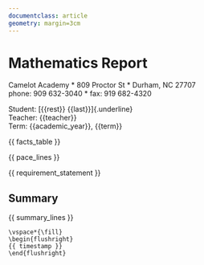 ```yaml
---
documentclass: article
geometry: margin=3cm
---
```


# Mathematics Report
Camelot Academy &ast; 809 Proctor St &ast; Durham, NC 27707 \
phone: 909 632-3040 &ast; fax: 919 682-4320

Student: [{{rest}} {{last}}]{.underline} \
Teacher: {{teacher}} \
   Term: {{academic_year}}, {{term}}

{{ facts_table }}

{{ pace_lines }}

{{ requirement_statement }}

## Summary

{{ summary_lines }}

```{=latex}
\vspace*{\fill}
\begin{flushright}
{{ timestamp }}
\end{flushright}
```